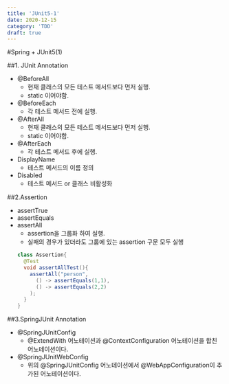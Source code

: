 ```yaml
---
title: 'JUnit5-1'
date: 2020-12-15
category: 'TDD'
draft: true
---
```


#Spring + JUnit5(1)

##1. JUnit Annotation
- @BeforeAll 
   - 현재 클래스의 모든 테스트 메서드보다 먼저 실행.
   - static 이어야함.
- @BeforeEach
   - 각 테스트 메서드 전에 실행.
- @AfterAll
   - 현재 클래스의 모든 테스트 메서드보다 먼저 실행.
   - static 이어야함.
- @AfterEach
   - 각 테스트 메서드 후에 실행.
- DisplayName
   - 테스트 메서드의 이름 정의
- Disabled
   - 테스트 메서드 or 클래스 비활성화

##2.Assertion
- assertTrue
- assertEquals
- assertAll
  - assertion을 그룹화 하여 실행.
  - 실패의 경우가 있더라도 그룹에 있는 assertion 구문 모두 실행
  ```java
  class Assertion{
    @Test
    void assertAllTest(){
      assertAll("person",
        () -> assertEquals(1,1),
        () -> assertEquals(2,2)
      );
    }
  }
  ```

##3.SpringJUnit Annotation
- @SpringJUnitConfig
  - @ExtendWith 어노테이션과 @ContextConfiguration 어노테이션을 합친 어노테이션이다.
- @SpringJUnitWebConfig
  - 위의 @SpringJUnitConfig 어노테이션에서 @WebAppConfiguration이 추가된 어노테이션이다.
